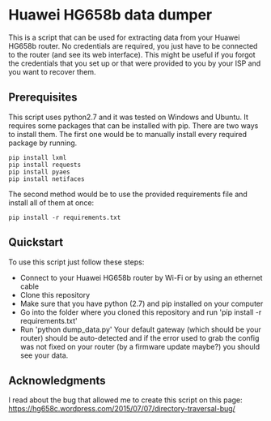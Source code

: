 # Huawei HG658b data dumper

This is a script that can be used for extracting data from your Huawei HG658b router.
No credentials are required, you just have to be connected to the router (and see its web interface).
This might be useful if you forgot the credentials that you set up or that were provided to you by your ISP and you want to recover them.

## Prerequisites

This script uses python2.7 and it was tested on Windows and Ubuntu.
It requires some packages that can be installed with pip. There are two ways to install them.
The first one would be to manually install every required package by running.
```
pip install lxml
pip install requests
pip install pyaes
pip install netifaces
```
The second method would be to use the provided requirements file and install all of them at once:
```
pip install -r requirements.txt
```

## Quickstart

To use this script just follow these steps:
* Connect to your Huawei HG658b router by Wi-Fi or by using an ethernet cable
* Clone this repository
* Make sure that you have python (2.7) and pip installed on your computer
* Go into the folder where you cloned this repository and run 'pip install -r requirements.txt'
* Run 'python dump_data.py'
Your default gateway (which should be your router) should be auto-detected and if the error used to grab the config was not fixed on your router (by a firmware update maybe?) you should see your data.

## Acknowledgments

I read about the bug that allowed me to create this script on this page: https://hg658c.wordpress.com/2015/07/07/directory-traversal-bug/